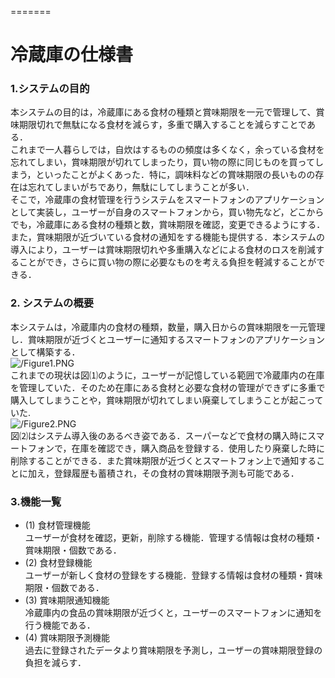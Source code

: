 =======  
# 冷蔵庫の仕様書  

### 1.システムの目的  
本システムの目的は，冷蔵庫にある食材の種類と賞味期限を一元で管理して、賞味期限切れで無駄になる食材を減らす，多重で購入することを減らすことである．  
これまで一人暮らしでは，自炊はするものの頻度は多くなく，余っている食材を忘れてしまい，賞味期限が切れてしまったり，買い物の際に同じものを買ってしまう，といったことがよくあった．特に，調味料などの賞味期限の長いものの存在は忘れてしまいがちであり，無駄にしてしまうことが多い．  
そこで，冷蔵庫の食材管理を行うシステムをスマートフォンのアプリケーションとして実装し，ユーザーが自身のスマートフォンから，買い物先など，どこからでも，冷蔵庫にある食材の種類と数，賞味期限を確認，変更できるようにする．また，賞味期限が近づいている食材の通知をする機能も提供する．本システムの導入により，ユーザーは賞味期限切れや多重購入などによる食材のロスを削減することができ，さらに買い物の際に必要なものを考える負担を軽減することができる．  
  
### 2. システムの概要  
本システムは，冷蔵庫内の食材の種類，数量，購入日からの賞味期限を一元管理し．賞味期限が近づくとユーザーに通知するスマートフォンのアプリケーションとして構築する．  
![/Figure1.PNG](/Figure1.PNG)  
これまでの現状は図⑴のように，ユーザーが記憶している範囲で冷蔵庫内の在庫を管理していた．そのため在庫にある食材と必要な食材の管理ができずに多重で購入してしまうことや，賞味期限が切れてしまい廃棄してしまうことが起こっていた.   
![/Figure2.PNG](/Figure2.PNG)   
図⑵はシステム導入後のあるべき姿である．スーパーなどで食材の購入時にスマートフォンで，在庫を確認でき，購入商品を登録する．使用したり廃棄した時に削除することができる．また賞味期限が近づくとスマートフォン上で通知することに加え，登録履歴も蓄積され，その食材の賞味期限予測も可能である．  
  
### 3.機能一覧  
- (1) 食材管理機能    
   ユーザーが食材を確認，更新，削除する機能．管理する情報は食材の種類・賞味期限・個数である．
- (2) 食材登録機能  
   ユーザーが新しく食材の登録をする機能．登録する情報は食材の種類・賞味期限・個数である．
- (3) 賞味期限通知機能  
   冷蔵庫内の食品の賞味期限が近づくと，ユーザーのスマートフォンに通知を行う機能である．
- (4) 賞味期限予測機能  
   過去に登録されたデータより賞味期限を予測し，ユーザーの賞味期限登録の負担を減らす．

